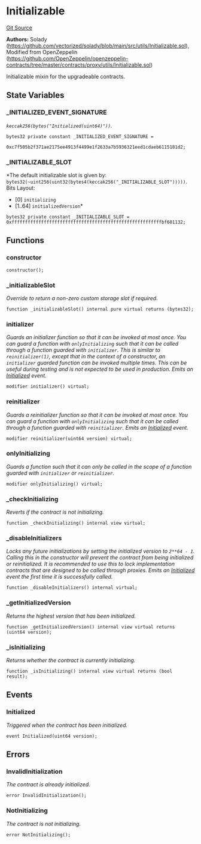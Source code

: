 # Initializable
[Git Source](https://github.com/VerisLabs/KAM/blob/39577197165fca22f4727dda301114283fca8759/src/vendor/Initializable.sol)

**Authors:**
Solady (https://github.com/vectorized/solady/blob/main/src/utils/Initializable.sol), Modified from OpenZeppelin
(https://github.com/OpenZeppelin/openzeppelin-contracts/tree/master/contracts/proxy/utils/Initializable.sol)

Initializable mixin for the upgradeable contracts.


## State Variables
### _INITIALIZED_EVENT_SIGNATURE
*`keccak256(bytes("Initialized(uint64)"))`.*


```solidity
bytes32 private constant _INITIALIZED_EVENT_SIGNATURE =
    0xc7f505b2f371ae2175ee4913f4499e1f2633a7b5936321eed1cdaeb6115181d2;
```


### _INITIALIZABLE_SLOT
*The default initializable slot is given by:
`bytes32(~uint256(uint32(bytes4(keccak256("_INITIALIZABLE_SLOT")))))`.
Bits Layout:
- [0]     `initializing`
- [1..64] `initializedVersion`*


```solidity
bytes32 private constant _INITIALIZABLE_SLOT = 0xffffffffffffffffffffffffffffffffffffffffffffffffffffffffbf601132;
```


## Functions
### constructor


```solidity
constructor();
```

### _initializableSlot

*Override to return a non-zero custom storage slot if required.*


```solidity
function _initializableSlot() internal pure virtual returns (bytes32);
```

### initializer

*Guards an initializer function so that it can be invoked at most once.
You can guard a function with `onlyInitializing` such that it can be called
through a function guarded with `initializer`.
This is similar to `reinitializer(1)`, except that in the context of a constructor,
an `initializer` guarded function can be invoked multiple times.
This can be useful during testing and is not expected to be used in production.
Emits an [Initialized](/src/vendor/Initializable.sol/abstract.Initializable.md#initialized) event.*


```solidity
modifier initializer() virtual;
```

### reinitializer

*Guards a reinitializer function so that it can be invoked at most once.
You can guard a function with `onlyInitializing` such that it can be called
through a function guarded with `reinitializer`.
Emits an [Initialized](/src/vendor/Initializable.sol/abstract.Initializable.md#initialized) event.*


```solidity
modifier reinitializer(uint64 version) virtual;
```

### onlyInitializing

*Guards a function such that it can only be called in the scope
of a function guarded with `initializer` or `reinitializer`.*


```solidity
modifier onlyInitializing() virtual;
```

### _checkInitializing

*Reverts if the contract is not initializing.*


```solidity
function _checkInitializing() internal view virtual;
```

### _disableInitializers

*Locks any future initializations by setting the initialized version to `2**64 - 1`.
Calling this in the constructor will prevent the contract from being initialized
or reinitialized. It is recommended to use this to lock implementation contracts
that are designed to be called through proxies.
Emits an [Initialized](/src/vendor/Initializable.sol/abstract.Initializable.md#initialized) event the first time it is successfully called.*


```solidity
function _disableInitializers() internal virtual;
```

### _getInitializedVersion

*Returns the highest version that has been initialized.*


```solidity
function _getInitializedVersion() internal view virtual returns (uint64 version);
```

### _isInitializing

*Returns whether the contract is currently initializing.*


```solidity
function _isInitializing() internal view virtual returns (bool result);
```

## Events
### Initialized
*Triggered when the contract has been initialized.*


```solidity
event Initialized(uint64 version);
```

## Errors
### InvalidInitialization
*The contract is already initialized.*


```solidity
error InvalidInitialization();
```

### NotInitializing
*The contract is not initializing.*


```solidity
error NotInitializing();
```

